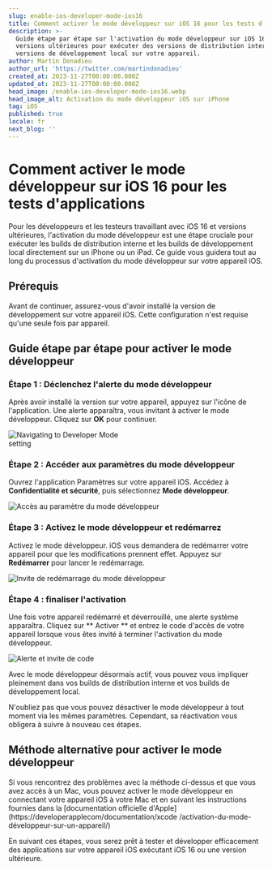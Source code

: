 ```yaml
---
slug: enable-ios-developer-mode-ios16
title: Comment activer le mode développeur sur iOS 16 pour les tests d'applications
description: >-
  Guide étape par étape sur l'activation du mode développeur sur iOS 16 et
  versions ultérieures pour exécuter des versions de distribution interne et des
  versions de développement local sur votre appareil.
author: Martin Donadieu
author_url: 'https://twitter.com/martindonadieu'
created_at: 2023-11-27T00:00:00.000Z
updated_at: 2023-11-27T00:00:00.000Z
head_image: /enable-ios-developer-mode-ios16.webp
head_image_alt: Activation du mode développeur iOS sur iPhone
tag: iOS
published: true
locale: fr
next_blog: ''
---
```


# Comment activer le mode développeur sur iOS 16 pour les tests d'applications

Pour les développeurs et les testeurs travaillant avec iOS 16 et versions ultérieures, l'activation du mode développeur est une étape cruciale pour exécuter les builds de distribution interne et les builds de développement local directement sur un iPhone ou un iPad. Ce guide vous guidera tout au long du processus d'activation du mode développeur sur votre appareil iOS.

## Prérequis

Avant de continuer, assurez-vous d'avoir installé la version de développement sur votre appareil iOS. Cette configuration n'est requise qu'une seule fois par appareil.

## Guide étape par étape pour activer le mode développeur

### Étape 1 : Déclenchez l'alerte du mode développeur

Après avoir installé la version sur votre appareil, appuyez sur l'icône de l'application. Une alerte apparaîtra, vous invitant à activer le mode développeur. Cliquez sur **OK** pour continuer.

<div class="mx-auto" style="width: 50%;">
  <img src="/ios-16-developer-mode-0.webp" alt="Navigating to Developer Mode setting">
</div>

### Étape 2 : Accéder aux paramètres du mode développeur

Ouvrez l'application Paramètres sur votre appareil iOS. Accédez à **Confidentialité et sécurité**, puis sélectionnez **Mode développeur**.

![Accès au paramètre du mode développeur](/ios-16-developer-mode-1webp)

### Étape 3 : Activez le mode développeur et redémarrez

Activez le mode développeur. iOS vous demandera de redémarrer votre appareil pour que les modifications prennent effet. Appuyez sur **Redémarrer** pour lancer le redémarrage.

![Invite de redémarrage du mode développeur](/ios-16-developer-mode-2webp)

### Étape 4 : finaliser l'activation

Une fois votre appareil redémarré et déverrouillé, une alerte système apparaîtra. Cliquez sur ** Activer ** et entrez le code d'accès de votre appareil lorsque vous êtes invité à terminer l'activation du mode développeur.

![Alerte et invite de code](/ios-16-developer-mode-3webp)

Avec le mode développeur désormais actif, vous pouvez vous impliquer pleinement dans vos builds de distribution interne et vos builds de développement local.

N'oubliez pas que vous pouvez désactiver le mode développeur à tout moment via les mêmes paramètres. Cependant, sa réactivation vous obligera à suivre à nouveau ces étapes.

## Méthode alternative pour activer le mode développeur

Si vous rencontrez des problèmes avec la méthode ci-dessus et que vous avez accès à un Mac, vous pouvez activer le mode développeur en connectant votre appareil iOS à votre Mac et en suivant les instructions fournies dans la [documentation officielle d'Apple](https://developerapplecom/documentation/xcode /activation-du-mode-développeur-sur-un-appareil/)

En suivant ces étapes, vous serez prêt à tester et développer efficacement des applications sur votre appareil iOS exécutant iOS 16 ou une version ultérieure.